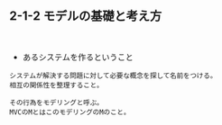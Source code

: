 ## 2-1-2 モデルの基礎と考え方  
<br>

- あるシステムを作るということ  
```
システムが解決する問題に対して必要な概念を探して名前をつける。
相互の関係性を整理すること。

その行為をモデリングと呼ぶ。
MVCのMとはこのモデリングのMのこと。
```
<br>
<br>

